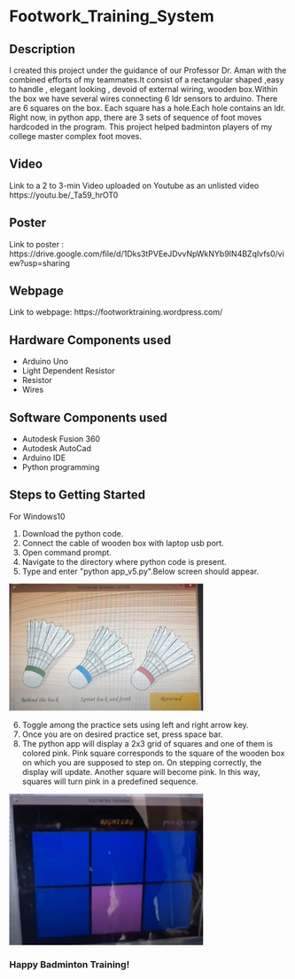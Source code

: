# Footwork_Training_System
<h2>Description</h2>
I created this project under the  guidance of our Professor Dr. Aman with the combined efforts of my teammates.It consist of a rectangular shaped ,easy to handle , elegant looking , devoid of external wiring, wooden box.Within the box we have several wires connecting 6 ldr sensors to arduino. There are 6 squares on the box. Each square has a hole.Each hole  contains an ldr. Right now, in python app, there are 3 sets of sequence of foot moves hardcoded in the program. This project helped badminton players of my college master complex foot moves.

<h2>Video</h2>
Link to a 2 to 3-min Video uploaded on Youtube as an unlisted video  https://youtu.be/_Ta59_hrOT0

<h2>Poster</h2>
Link to poster :
https://drive.google.com/file/d/1Dks3tPVEeJDvvNpWkNYb9IN4BZqIvfs0/view?usp=sharing

<h2>Webpage</h2>
Link to webpage: https://footworktraining.wordpress.com/
<h2>Hardware Components used </h2>
<ul>
<li>Arduino Uno</li>
<li>Light Dependent Resistor</li>
<li>Resistor</li>
<li>Wires</li>
</ul>
<h2>Software Components used </h2>
<ul>
<li>Autodesk Fusion 360</li>
<li>Autodesk AutoCad</li>
<li>Arduino IDE</li>
<li>Python programming</li>
</ul>
<h2>Steps to Getting Started</h2>
For Windows10
<ol>
<li>Download the python code.</li>
<li>Connect the cable of wooden box with laptop usb port.</li>
<li>Open command prompt.</li>
<li>Navigate to the  directory where python code is present.</li>
<li>Type and enter "python app_v5.py".Below screen should appear.</li>
</ol>
<img src="menuscreen.PNG" width="350" >
<ol start="6">
 <li> Toggle among the practice sets using left and right arrow key.</li>
 <li> Once you are on desired practice set, press space bar.</li>
 <li> The python app will display a 2x3 grid of squares and one of them is colored pink. Pink square corresponds to the square of the wooden box on which you are supposed to step on.  On stepping correctly, the display will update. Another square will become pink. In this way, squares will turn pink in a predefined sequence.</li>
</ol>
<img src="grid.PNG" width="350" >
 <h3> Happy Badminton Training! </h3>
 
